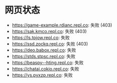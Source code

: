 # 网页状态
- https://game-example.rdianc.repl.co: 失败 (403)
- https://sak.kmco.repl.co: 失败 (403)
- https://ls.tpjow.repl.co: 失败
- https://ssd.zockq.repl.co: 失败 (403)
- https://deo.babox.repl.co: 失败
- https://stds.stpsc.repl.co: 失败
- https://beaspy--hting.repl.co: 失败
- https://chatai.cokio.repl.co: 失败
- https://ys.pyxzp.repl.co: 失败
